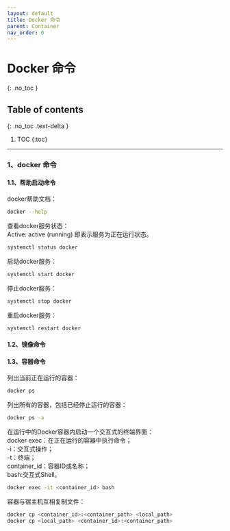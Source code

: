 ```yaml
---
layout: default
title: Docker 命令
parent: Container
nav_order: 0
---
```


# Docker 命令

{: .no_toc }

## Table of contents

{: .no_toc .text-delta }

1. TOC
   {:toc}

---

### 1、docker 命令

#### 1.1、帮助启动命令

docker帮助文档：

```bash
docker --help
```

查看docker服务状态：  
Active: active (running) 即表示服务为正在运行状态。

```bash
systemctl status docker
``` 

启动docker服务：

```bash
systemctl start docker
```

停止docker服务：

```bash
systemctl stop docker
```

重启docker服务：

```bash
systemctl restart docker
```

#### 1.2、镜像命令

#### 1.3、容器命令

列出当前正在运行的容器：

```bash
docker ps
```

列出所有的容器，包括已经停止运行的容器：

```bash
docker ps -a
```

在运行中的Docker容器内启动一个交互式的终端界面：  
docker exec：在正在运行的容器中执行命令；   
-i：交互式操作；  
-t：终端；  
container_id：容器ID或名称；  
bash:交互式Shell。

```bash
docker exec -it <container_id> bash
```

容器与宿主机互相复制文件：

```bash
docker cp <container_id>:<container_path> <local_path>
docker cp <local_path> <container_id>:<container_path>
```